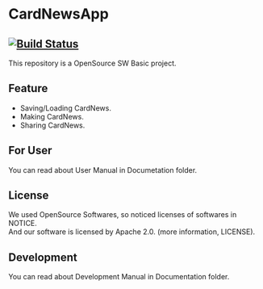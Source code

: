 # CardNewsApp
[![Build Status](https://api.travis-ci.org/Lee-Null/green-04.svg?branch=master)](https://www.travis-ci.org/Lee-Null/green-04/)
-----
This repository is a OpenSource SW Basic project.

## Feature
- Saving/Loading CardNews.
- Making CardNews.
- Sharing CardNews.

## For User
You can read about User Manual in Documetation folder.

## License
We used OpenSource Softwares, so noticed licenses of softwares in NOTICE.  
And our software is licensed by Apache 2.0. (more information, LICENSE).

## Development
You can read about Development Manual in Documentation folder.
